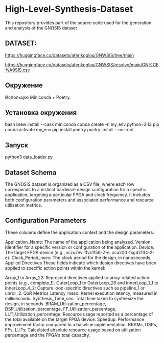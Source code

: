# High-Level-Synthesis-Dataset
This repository provides part of the source code used for the generation and analysis of the GNΩSIS dataset

## DATASET:
https://huggingface.co/datasets/aferikoglou/GNWSIS/tree/main

https://huggingface.co/datasets/aferikoglou/GNWSIS/resolve/main/GN%CE%A9SIS.csv

## Окружение

Использую Miniconda + Poetry.

## Установка окружения
bash
brew install --cask miniconda
conda create -n my_env python=3.13 pip
conda activate my_env
pip install poetry
poetry install --no-root

## Запуск
python3 data_loader.py

## Dataset Schema
The GNΩSIS dataset is organized as a CSV file, where each row corresponds to a distinct hardware design configuration for a specific application, targeting a particular FPGA and clock frequency. It includes both configuration parameters and associated performance and resource utilization metrics.

## Configuration Parameters
These columns define the application context and the design parameters:

Application_Name: The name of the application being analyzed.
Version: Identifier for a specific version or configuration of the application.
Device: The target FPGA device (e.g., xczu7ev-ffvc1156-2-e, xcu200-fsgd2104-2-e).
Clock_Period_nsec: The clock period for the design, in nanoseconds.
Applied Directives
These fields indicate which design directives have been applied to specific action points within the kernel:

Array_1 to Array_22: Represent directives applied to array-related action points (e.g., complete_1).
OuterLoop_1 to OuterLoop_26 and InnerLoop_1_1 to InnerLoop_4_2: Capture loop-specific directives such as pipeline_1 or unroll_2.
QoR Metrics
Latency_msec: Kernel execution latency, measured in milliseconds.
Synthesis_Time_sec: Total time taken to synthesize the design, in seconds.
BRAM_Utilization_percentage, DSP_Utilization_percentage, FF_Utilization_percentage, LUT_Utilization_percentage: Resource usage reported as a percentage of the total available on the target FPGA device.
Speedup: Performance improvement factor compared to a baseline implementation.
BRAMs, DSPs, FFs, LUTs: Calculated absolute resource usage based on utilization percentage and the FPGA's total capacity.
